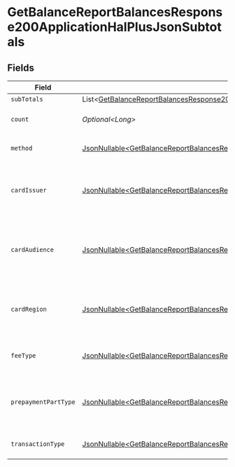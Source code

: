# GetBalanceReportBalancesResponse200ApplicationHalPlusJsonSubtotals


## Fields

| Field                                                                                                                                                                                                                                                                          | Type                                                                                                                                                                                                                                                                           | Required                                                                                                                                                                                                                                                                       | Description                                                                                                                                                                                                                                                                    | Example                                                                                                                                                                                                                                                                        |
| ------------------------------------------------------------------------------------------------------------------------------------------------------------------------------------------------------------------------------------------------------------------------------ | ------------------------------------------------------------------------------------------------------------------------------------------------------------------------------------------------------------------------------------------------------------------------------ | ------------------------------------------------------------------------------------------------------------------------------------------------------------------------------------------------------------------------------------------------------------------------------ | ------------------------------------------------------------------------------------------------------------------------------------------------------------------------------------------------------------------------------------------------------------------------------ | ------------------------------------------------------------------------------------------------------------------------------------------------------------------------------------------------------------------------------------------------------------------------------ |
| `subTotals`                                                                                                                                                                                                                                                                    | List\<[GetBalanceReportBalancesResponse200ApplicationHalPlusJsonResponseBodyTotalsAvailableBalanceMovedFromPendingSubTotals](../../models/operations/GetBalanceReportBalancesResponse200ApplicationHalPlusJsonResponseBodyTotalsAvailableBalanceMovedFromPendingSubTotals.md)> | :heavy_minus_sign:                                                                                                                                                                                                                                                             | N/A                                                                                                                                                                                                                                                                            |                                                                                                                                                                                                                                                                                |
| `count`                                                                                                                                                                                                                                                                        | *Optional\<Long>*                                                                                                                                                                                                                                                              | :heavy_minus_sign:                                                                                                                                                                                                                                                             | Number of transactions of this type                                                                                                                                                                                                                                            | 50                                                                                                                                                                                                                                                                             |
| `method`                                                                                                                                                                                                                                                                       | [JsonNullable\<GetBalanceReportBalancesResponse200ApplicationHalPlusJsonResponseBodyMethod>](../../models/operations/GetBalanceReportBalancesResponse200ApplicationHalPlusJsonResponseBodyMethod.md)                                                                           | :heavy_minus_sign:                                                                                                                                                                                                                                                             | Payment type of the transactions                                                                                                                                                                                                                                               | creditcard                                                                                                                                                                                                                                                                     |
| `cardIssuer`                                                                                                                                                                                                                                                                   | [JsonNullable\<GetBalanceReportBalancesResponse200ApplicationHalPlusJsonCardIssuer>](../../models/operations/GetBalanceReportBalancesResponse200ApplicationHalPlusJsonCardIssuer.md)                                                                                           | :heavy_minus_sign:                                                                                                                                                                                                                                                             | In case of payments transactions with card, the card issuer will be available                                                                                                                                                                                                  | amex                                                                                                                                                                                                                                                                           |
| `cardAudience`                                                                                                                                                                                                                                                                 | [JsonNullable\<GetBalanceReportBalancesResponse200ApplicationHalPlusJsonCardAudience>](../../models/operations/GetBalanceReportBalancesResponse200ApplicationHalPlusJsonCardAudience.md)                                                                                       | :heavy_minus_sign:                                                                                                                                                                                                                                                             | In case of payments trnsactions with card, the card audience will be available.                                                                                                                                                                                                | other                                                                                                                                                                                                                                                                          |
| `cardRegion`                                                                                                                                                                                                                                                                   | [JsonNullable\<GetBalanceReportBalancesResponse200ApplicationHalPlusJsonCardRegion>](../../models/operations/GetBalanceReportBalancesResponse200ApplicationHalPlusJsonCardRegion.md)                                                                                           | :heavy_minus_sign:                                                                                                                                                                                                                                                             | In case of payments transactions with card, the card region will be available.                                                                                                                                                                                                 | domestic                                                                                                                                                                                                                                                                       |
| `feeType`                                                                                                                                                                                                                                                                      | [JsonNullable\<GetBalanceReportBalancesResponse200ApplicationHalPlusJsonFeeType>](../../models/operations/GetBalanceReportBalancesResponse200ApplicationHalPlusJsonFeeType.md)                                                                                                 | :heavy_minus_sign:                                                                                                                                                                                                                                                             | Present when the transaction represents a fee.                                                                                                                                                                                                                                 | payment-fee                                                                                                                                                                                                                                                                    |
| `prepaymentPartType`                                                                                                                                                                                                                                                           | [JsonNullable\<GetBalanceReportBalancesResponse200ApplicationHalPlusJsonPrepaymentPartType>](../../models/operations/GetBalanceReportBalancesResponse200ApplicationHalPlusJsonPrepaymentPartType.md)                                                                           | :heavy_minus_sign:                                                                                                                                                                                                                                                             | Prepayment part: fee itself, reimbursement, discount, VAT or rounding compensation.                                                                                                                                                                                            | fee                                                                                                                                                                                                                                                                            |
| `transactionType`                                                                                                                                                                                                                                                              | [JsonNullable\<GetBalanceReportBalancesResponse200ApplicationHalPlusJsonTransactionType>](../../models/operations/GetBalanceReportBalancesResponse200ApplicationHalPlusJsonTransactionType.md)                                                                                 | :heavy_minus_sign:                                                                                                                                                                                                                                                             | Represents the transaction type                                                                                                                                                                                                                                                | payment                                                                                                                                                                                                                                                                        |